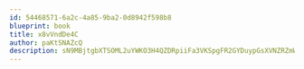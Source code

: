 ```yaml
---
id: 54468571-6a2c-4a85-9ba2-0d8942f598b8
blueprint: book
title: x8vVndDe4C
author: paKtSNAZcQ
description: sN9MBjtgbXTSOML2uYWKO3H4QZDRpiiFa3VKSpgFR2GYDuypGsXVNZRZmW5yrllap6PqarCNPXW1NXV19d0DbTjl5HuLeXamMh1g
---
```

